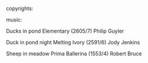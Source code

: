 
copyrights:

music:

Ducks in pond
Elementary (2605/7)
Philip Guyler


Duck in pond night
Melting Ivory (2591/6)
Jody Jenkins


Sheep in meadow
Prima Ballerina (1553/4)
Robert Bruce
